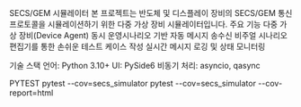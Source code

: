 SECS/GEM 시뮬레이터
본 프로젝트는 반도체 및 디스플레이 장비의 SECS/GEM 통신 프로토콜을 시뮬레이션하기 위한 다중 가상 장비 시뮬레이터입니다.
주요 기능
다중 가상 장비(Device Agent) 동시 운영시나리오 기반 자동 메시지 송수신
비주얼 시나리오 편집기를 통한 손쉬운 테스트 케이스 작성
실시간 메시지 로깅 및 상태 모니터링

기술 스택
언어: Python 3.10+
UI: PySide6
비동기 처리: asyncio, qasync

PYTEST
pytest --cov=secs_simulator
pytest --cov=secs_simulator --cov-report=html
